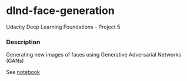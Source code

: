 # dlnd-face-generation
Udacity Deep Learning Foundations - Project 5

### Description
Generating new images of faces using Generative Adversarial Networks (GANs)

See [notebook](dlnd_face_generation.ipynb)
